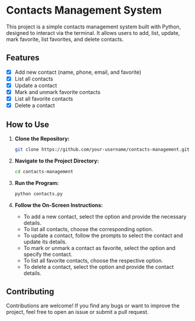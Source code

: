 # Contacts Management System

This project is a simple contacts management system built with Python, designed to interact via the terminal. It allows users to add, list, update, mark favorite, list favorites, and delete contacts.

## Features

- [x] Add new contact (name, phone, email, and favorite)
- [x] List all contacts
- [x] Update a contact
- [x] Mark and unmark favorite contacts
- [x] List all favorite contacts
- [x] Delete a contact

## How to Use

1. **Clone the Repository:**
   ```bash
   git clone https://github.com/your-username/contacts-management.git
   ```

2. **Navigate to the Project Directory:**
   ```bash
   cd contacts-management
   ```

3. **Run the Program:**
   ```bash
   python contacts.py
   ```

4. **Follow the On-Screen Instructions:**
   - To add a new contact, select the option and provide the necessary details.
   - To list all contacts, choose the corresponding option.
   - To update a contact, follow the prompts to select the contact and update its details.
   - To mark or unmark a contact as favorite, select the option and specify the contact.
   - To list all favorite contacts, choose the respective option.
   - To delete a contact, select the option and provide the contact details.

## Contributing

Contributions are welcome! If you find any bugs or want to improve the project, feel free to open an issue or submit a pull request.
